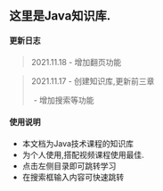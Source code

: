 ## 这里是Java知识库.

#### 更新日志

> 2021.11.18  -  增加翻页功能

> 2021.11.17  -  创建知识库,更新前三章
>
> ​			-  增加搜索等功能

#### 使用说明

- 本文档为Java技术课程的知识库
- 为个人使用,搭配视频课程使用最佳.
- 点击左侧目录即可跳转学习
- 在搜索框输入内容可快速跳转

